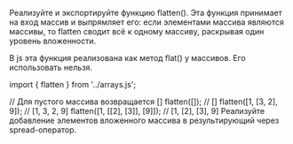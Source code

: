 Реализуйте и экспортируйте функцию flatten(). Эта функция принимает на вход массив и выпрямляет его: если элементами массива являются массивы, то flatten сводит всё к одному массиву, раскрывая один уровень вложенности.

В js эта функция реализована как метод flat() у массивов. Его использовать нельзя.

import { flatten } from '../arrays.js';

// Для пустого массива возвращается []
flatten([]); // []
flatten([1, [3, 2], 9]); // [1, 3, 2, 9]
flatten([1, [[2], [3]], [9]]); // [1, [2], [3], 9]
Реализуйте добавление элементов вложенного массива в результирующий через spread-оператор.
